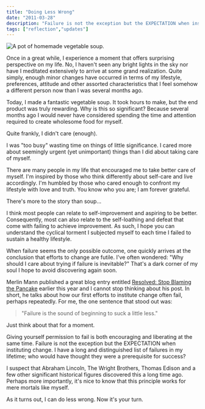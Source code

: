 ```yaml
---
title: "Doing Less Wrong"
date: "2011-03-28"
description: "Failure is not the exception but the EXPECTATION when instituting change."
tags: ["reflection","updates"]
---
```


![A pot of homemade vegetable soup.](https://kmsmedia.kevansizemore.com/image/2011-03-28_doing-less-wrong-hero.png)

Once in a great while, I experience a moment that offers surprising perspective on my life. No, I haven't seen any bright lights in the sky nor have I meditated extensively to arrive at some grand realization. Quite simply, enough minor changes have occurred in terms of my lifestyle, preferences, attitude and other assorted characteristics that I feel somehow a different person now than I was several months ago.

Today, I made a fantastic vegetable soup. It took hours to make, but the end product was truly rewarding. Why is this so significant? Because several months ago I would never have considered spending the time and attention required to create wholesome food for myself.

Quite frankly, I didn't care (enough).

I was "too busy" wasting time on things of little significance. I cared more about seemingly urgent (yet unimportant) things than I did about taking care of myself.

There are many people in my life that encouraged me to take better care of myself. I'm inspired by those who think differently about self-care and live accordingly. I'm humbled by those who cared enough to confront my lifestyle with love and truth. You know who you are; I am forever grateful.

There's more to the story than soup...

I think most people can relate to self-improvement and aspiring to be better. Consequently, most can also relate to the self-loathing and defeat that come with failing to achieve improvement. As such, I hope you can understand the cyclical torment I subjected myself to each time I failed to sustain a healthy lifestyle.

When failure seems the only possible outcome, one quickly arrives at the conclusion that efforts to change are futile. I've often wondered: "Why should I care about trying if failure is inevitable?" That's a dark corner of my soul I hope to avoid discovering again soon.

Merlin Mann published a great blog entry entitled [Resolved: Stop Blaming the Pancake](http://www.43folders.com/2011/01/07/first-pancake) earlier this year and I cannot stop thinking about his post. In short, he talks about how our first efforts to institute change often fail, perhaps repeatedly. For me, the one sentence that stood out was:

> "Failure is the sound of beginning to suck a little less."

Just think about that for a moment.

Giving yourself permission to fail is both encouraging and liberating at the same time. Failure is not the exception but the EXPECTATION when instituting change. I have a long and distinguished list of failures in my lifetime; who would have thought they were a prerequisite for success?

I suspect that Abraham Lincoln, The Wright Brothers, Thomas Edison and a few other significant historical figures discovered this a long time ago. Perhaps more importantly, it's nice to know that this principle works for mere mortals like myself.

As it turns out, I can do less wrong. Now it's your turn.

